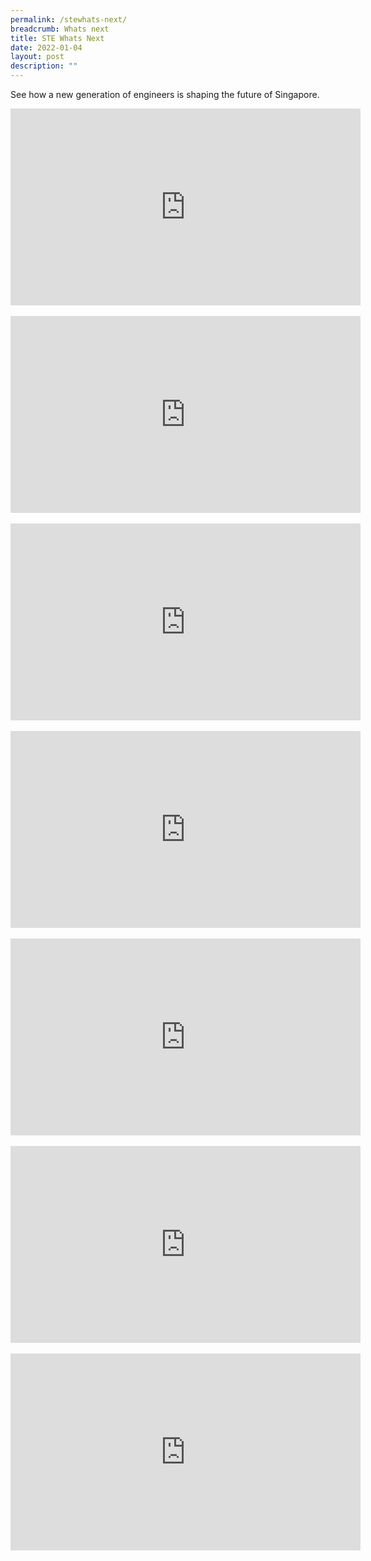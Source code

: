 ```yaml
---
permalink: /stewhats-next/
breadcrumb: Whats next
title: STE Whats Next
date: 2022-01-04
layout: post
description: ""
---
```

See how a new generation of engineers is shaping the future of Singapore.

<div class="bp-youtube">
<iframe width="560" height="315" src="https://www.youtube.com/embed/wXiouZalD68" frameborder="0" allow="accelerometer; autoplay; encrypted-media; gyroscope; picture-in-picture" allowfullscreen></iframe>
</div>
<br>
<div class="bp-youtube">
<iframe width="560" height="315" src="https://www.youtube.com/embed/uniBF9yGmzw" frameborder="0" allow="accelerometer; autoplay; encrypted-media; gyroscope; picture-in-picture" allowfullscreen></iframe>
</div>
<br>
<div class="bp-youtube">
<iframe width="560" height="315" src="https://www.youtube.com/embed/wFK_ZCqiddc" frameborder="0" allow="accelerometer; autoplay; encrypted-media; gyroscope; picture-in-picture" allowfullscreen></iframe>
</div>
<br>
<div class="bp-youtube">
<iframe width="560" height="315" src="https://www.youtube.com/embed/ff5HMV0ZRLQ" frameborder="0" allow="accelerometer; autoplay; encrypted-media; gyroscope; picture-in-picture" allowfullscreen></iframe>
</div>
<br>
<div class="bp-youtube">
      <iframe width="560" height="315" src="https://www.youtube.com/embed/HsgPvuf9kog" frameborder="0" allow="accelerometer; autoplay; encrypted-media; gyroscope; picture-in-picture" allowfullscreen></iframe>
</div>
<br>
<div class="bp-youtube">
<iframe width="560" height="315" src="https://www.youtube.com/embed/bHMH4L8bGjw" frameborder="0" allow="accelerometer; autoplay; encrypted-media; gyroscope; picture-in-picture" allowfullscreen></iframe>
</div>
<br>
<div class="bp-youtube">
<iframe width="560" height="315" src="https://www.youtube.com/embed/cCaEjiJQeX8" frameborder="0" allow="accelerometer; autoplay; encrypted-media; gyroscope; picture-in-picture" allowfullscreen></iframe>
</div>
<br>